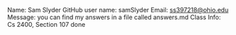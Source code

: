 Name: Sam Slyder
GitHub user name: samSlyder
Email: ss397218@ohio.edu
Message: you can find my answers in a file called answers.md
Class Info: Cs 2400, Section 107
done